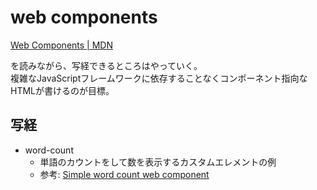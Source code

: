 # web components

[Web Components | MDN](https://developer.mozilla.org/ja/docs/Web/Web_Components)

を読みながら、写経できるところはやっていく。  
複雑なJavaScriptフレームワークに依存することなくコンポーネント指向なHTMLが書けるのが目標。

## 写経
* word-count
    * 単語のカウントをして数を表示するカスタムエレメントの例
    * 参考: [Simple word count web component](https://mdn.github.io/web-components-examples/word-count-web-component/)
